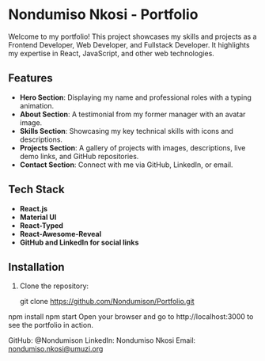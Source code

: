 # Nondumiso Nkosi - Portfolio

Welcome to my portfolio! This project showcases my skills and projects as a Frontend Developer, Web Developer, and Fullstack Developer. It highlights my expertise in React, JavaScript, and other web technologies.

## Features

- **Hero Section**: Displaying my name and professional roles with a typing animation.
- **About Section**: A testimonial from my former manager with an avatar image.
- **Skills Section**: Showcasing my key technical skills with icons and descriptions.
- **Projects Section**: A gallery of projects with images, descriptions, live demo links, and GitHub repositories.
- **Contact Section**: Connect with me via GitHub, LinkedIn, or email.

## Tech Stack

- **React.js**
- **Material UI**
- **React-Typed**
- **React-Awesome-Reveal**
- **GitHub and LinkedIn for social links**

## Installation

1. Clone the repository:
   
   git clone https://github.com/Nondumison/Portfolio.git

npm install
npm start
Open your browser and go to http://localhost:3000 to see the portfolio in action.


GitHub: @Nondumison
LinkedIn: Nondumiso Nkosi
Email: nondumiso.nkosi@umuzi.org



